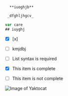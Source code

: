 ```oihgfxcvbn
  **iuoghjb**
````

```` python 
 _dfghljhgcv_
````
``` javascript
var care
## iuyghj
```
- [x]  [x]  
 -  [ ] kmjdbj
- [ ] List syntax is required
- [x] This item is complete
- [ ] This item is not complete


![Image of Yaktocat](https://octodex.github.com/images/yaktocat.png)

